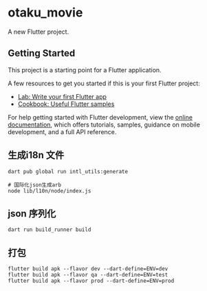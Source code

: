 # otaku_movie

A new Flutter project.

## Getting Started

This project is a starting point for a Flutter application.

A few resources to get you started if this is your first Flutter project:

- [Lab: Write your first Flutter app](https://docs.flutter.dev/get-started/codelab)
- [Cookbook: Useful Flutter samples](https://docs.flutter.dev/cookbook)

For help getting started with Flutter development, view the
[online documentation](https://docs.flutter.dev/), which offers tutorials,
samples, guidance on mobile development, and a full API reference.

## 生成i18n 文件
```agsl
dart pub global run intl_utils:generate

# 国际化json生成arb
node lib/l10n/node/index.js
```

## json 序列化

```
dart run build_runner build
```

## 打包

```
flutter build apk --flavor dev --dart-define=ENV=dev
flutter build apk --flavor qa --dart-define=ENV=test
flutter build apk --flavor prod --dart-define=ENV=prod
```